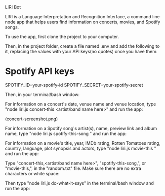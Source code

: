 LIRI Bot

LIRI is a Language Interpretation and Recognition Interface, a command line node app that helps users find information on concerts, movies, and Spotify songs.

To use the app, first clone the project to your computer.

Then, in the project folder, create a file named .env and add the following to it, replacing the values with your API keys(no quotes) once you have them:

# Spotify API keys

SPOTIFY_ID=your-spotify-id
SPOTIFY_SECRET=your-spotify-secret


Then, in your terminal/bash window:

For information on a concert's date, venue name and venue location, type "node liri.js concert-this <artist/band name here>" and run the app:

(concert-screenshot.png)

For information on a Spotify song's artist(s), name, preview link and album name, type "node liri.js spotify-this-song <song name here>" and run the app:

For information on a movie's title, year, IMDb rating, Rotten Tomatoes rating, country, language, plot synopsis and actors, type "node liri.js movie-this <movie name here>" and run the app:

Type "concert-this,<artist/band name here>", "spotify-this-song,<song name here>", or "movie-this,<movie name here>", in the "random.txt" file. Make sure there are no extra characters or white space:


Then type "node liri.js do-what-it-says" in the terminal/bash window and run the app:




